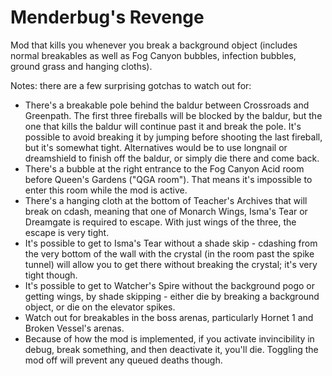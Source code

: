 # Menderbug's Revenge

Mod that kills you whenever you break a background object (includes normal breakables as well as Fog Canyon bubbles, infection bubbles, ground grass and hanging cloths).

Notes: there are a few surprising gotchas to watch out for:
* There's a breakable pole behind the baldur between Crossroads and Greenpath. The first three fireballs will be blocked by the baldur, but the one that kills the baldur will continue past it and break the pole. It's possible to avoid breaking it by jumping before shooting the last fireball, but it's somewhat tight. Alternatives would be to use longnail or dreamshield to finish off the baldur, or simply die there and come back.
* There's a bubble at the right entrance to the Fog Canyon Acid room before Queen's Gardens ("QGA room"). That means it's impossible to enter this room while the mod is active.
* There's a hanging cloth at the bottom of Teacher's Archives that will break on cdash, meaning that one of Monarch Wings, Isma's Tear or Dreamgate is required to escape. With just wings of the three, the escape is very tight.
* It's possible to get to Isma's Tear without a shade skip - cdashing from the very bottom of the wall with the crystal (in the room past the spike tunnel) will allow you to get there without breaking the crystal; it's very tight though.
* It's possible to get to Watcher's Spire without the background pogo or getting wings, by shade skipping - either die by breaking a background object, or die on the elevator spikes.
* Watch out for breakables in the boss arenas, particularly Hornet 1 and Broken Vessel's arenas.
* Because of how the mod is implemented, if you activate invincibility in debug, break something, and then deactivate it, you'll die. Toggling the mod off will prevent any queued deaths though.
